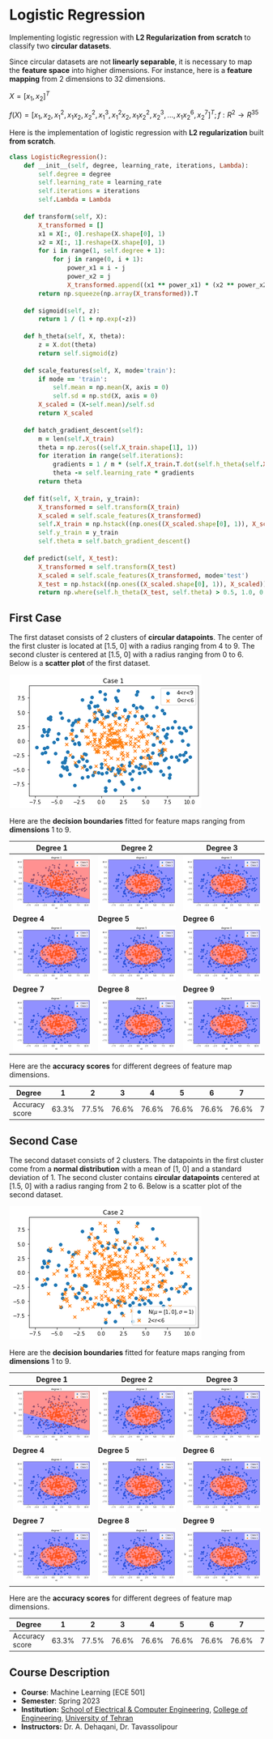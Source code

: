 # Logistic Regression
Implementing logistic regression with **L2 Regularization** **from scratch** to classify two **circular datasets**.

Since circular datasets are not **linearly separable**, it is necessary to map the **feature space** into higher dimensions. For instance, here is a **feature mapping** from 2 dimensions to 32 dimensions.

$X = [x_1,x_2]^T$

$f(X) = [x_1,x_2,x_1^2,x_1x_2,x_2^2,x_1^3,x_1^2x_2,x_1x_2^2,x_2^3,...,x_1x_2^6,x_2^7]^T; f: R^2 \rightarrow R^{35}$

Here is the implementation of logistic regression with **L2 regularization** built **from scratch**.
```ruby
class LogisticRegression():
    def __init__(self, degree, learning_rate, iterations, Lambda):
        self.degree = degree
        self.learning_rate = learning_rate
        self.iterations = iterations
        self.Lambda = Lambda
        
    def transform(self, X):
        X_transformed = []
        x1 = X[:, 0].reshape(X.shape[0], 1)
        x2 = X[:, 1].reshape(X.shape[0], 1)
        for i in range(1, self.degree + 1):
            for j in range(0, i + 1):
                power_x1 = i - j
                power_x2 = j
                X_transformed.append((x1 ** power_x1) * (x2 ** power_x2))  
        return np.squeeze(np.array(X_transformed)).T
        
    def sigmoid(self, z):
        return 1 / (1 + np.exp(-z))
        
    def h_theta(self, X, theta):
        z = X.dot(theta)
        return self.sigmoid(z)

    def scale_features(self, X, mode='train'):
        if mode == 'train':
            self.mean = np.mean(X, axis = 0) 
            self.sd = np.std(X, axis = 0) 
        X_scaled = (X-self.mean)/self.sd
        return X_scaled
    
    def batch_gradient_descent(self):
        m = len(self.X_train)
        theta = np.zeros((self.X_train.shape[1], 1))
        for iteration in range(self.iterations):
            gradients = 1 / m * (self.X_train.T.dot(self.h_theta(self.X_train, theta) - self.y_train) + self.Lambda * theta)
            theta -= self.learning_rate * gradients
        return theta
    
    def fit(self, X_train, y_train):
        X_transformed = self.transform(X_train)
        X_scaled = self.scale_features(X_transformed)
        self.X_train = np.hstack((np.ones((X_scaled.shape[0], 1)), X_scaled))
        self.y_train = y_train
        self.theta = self.batch_gradient_descent()
        
    def predict(self, X_test):
        X_transformed = self.transform(X_test)
        X_scaled = self.scale_features(X_transformed, mode='test')
        X_test = np.hstack((np.ones((X_scaled.shape[0], 1)), X_scaled))
        return np.where(self.h_theta(X_test, self.theta) > 0.5, 1.0, 0.0)
```
## First Case
The first dataset consists of 2 clusters of **circular datapoints**.
The center of the first cluster is located at [1.5, 0] with a radius ranging from 4 to 9.
The second cluster is centered at [1.5, 0] with a radius ranging from 0 to 6.
Below is a **scatter plot** of the first dataset.

<img src="./doc/a.png">

Here are the **decision boundaries** fitted for feature maps ranging from **dimensions** 1 to 9.

| Degree 1 | Degree 2 | Degree 3 |
| --- | --- | --- |
| <img src="./doc/a1.png"> | <img src="./doc/a2.png"> | <img src="./doc/a3.png"> |
| **Degree 4** | **Degree 5** | **Degree 6** |
| <img src="./doc/a4.png"> | <img src="./doc/a5.png"> | <img src="./doc/a6.png"> |
| **Degree 7** | **Degree 8** | **Degree 9** |
| <img src="./doc/a7.png"> | <img src="./doc/a8.png"> | <img src="./doc/a9.png"> |

Here are the **accuracy scores** for different degrees of feature map dimensions.

| Degree | 1 | 2 | 3 | 4 | 5 | 6 | 7 | 8 | 9 | 
| --- | --- | --- | --- | --- | --- | --- | --- | --- | --- |
| Accuracy score | 63.3% | 77.5% | 76.6% | 76.6% | 76.6% | 76.6% | 76.6% | 77.5% | 77.5% |


## Second Case
The second dataset consists of 2 clusters. 
The datapoints in the first cluster come from a **normal distribution** with a mean of [1, 0] and a standard deviation of 1. 
The second cluster contains **circular datapoints** centered at [1.5, 0] with a radius ranging from 2 to 6. 
Below is a scatter plot of the second dataset.

<img src="./doc/b.png">

Here are the **decision boundaries** fitted for feature maps ranging from **dimensions** 1 to 9.

| Degree 1 | Degree 2 | Degree 3 |
| --- | --- | --- |
| <img src="./doc/b1.png"> | <img src="./doc/b2.png"> | <img src="./doc/b3.png"> |
| **Degree 4** | **Degree 5** | **Degree 6** |
| <img src="./doc/b4.png"> | <img src="./doc/b5.png"> | <img src="./doc/b6.png"> |
| **Degree 7** | **Degree 8** | **Degree 9** |
| <img src="./doc/b7.png"> | <img src="./doc/b8.png"> | <img src="./doc/b9.png"> |

Here are the **accuracy scores** for different degrees of feature map dimensions.

| Degree | 1 | 2 | 3 | 4 | 5 | 6 | 7 | 8 | 9 | 
| --- | --- | --- | --- | --- | --- | --- | --- | --- | --- |
| Accuracy score | 63.3% | 77.5% | 76.6% | 76.6% | 76.6% | 76.6% | 76.6% | 77.5% | 77.5% |

## Course Description
- **Course**: Machine Learning [ECE 501]
- **Semester**: Spring 2023
- **Institution:** [School of Electrical & Computer Engineering](https://ece.ut.ac.ir/en/), [College of Engineering](https://eng.ut.ac.ir/en), [University of Tehran](https://ut.ac.ir/en)
- **Instructors:** Dr. A. Dehaqani, Dr. Tavassolipour